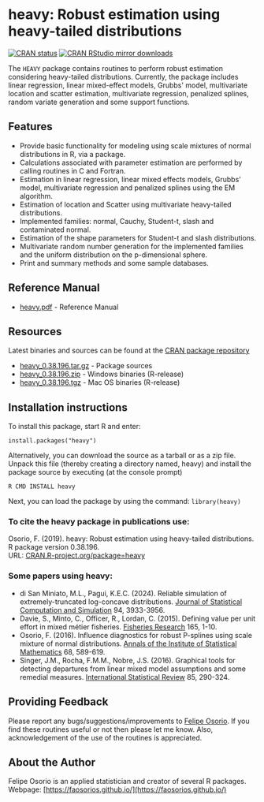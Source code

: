 # heavy: Robust estimation using heavy-tailed distributions

[![CRAN status](http://www.r-pkg.org/badges/version/heavy)](https://cran.r-project.org/package=heavy)
[![CRAN RStudio mirror downloads](http://cranlogs.r-pkg.org/badges/heavy)](https://cran.r-project.org/package=heavy)

The `HEAVY` package contains routines to perform robust estimation considering heavy-tailed distributions. Currently, the package includes linear regression, linear mixed-effect models, Grubbs' model, multivariate location and scatter estimation, multivariate regression, penalized splines, random variate generation and some support functions.

## Features
* Provide basic functionality for modeling using scale mixtures of normal distributions in R, via a package.
* Calculations associated with parameter estimation are performed by calling routines in C and Fortran.
* Estimation in linear regression, linear mixed effects models, Grubbs' model, multivariate regression and penalized splines using the EM algorithm.
* Estimation of location and Scatter using multivariate heavy-tailed distributions.
* Implemented families: normal, Cauchy, Student-t, slash and contaminated normal.
* Estimation of the shape parameters for Student-t and slash distributions.
* Multivariate random number generation for the implemented families and the uniform distribution on the p-dimensional sphere.
* Print and summary methods and some sample databases.

## Reference Manual
* [heavy.pdf](https://cran.r-project.org/web/packages/heavy/heavy.pdf) - Reference Manual

## Resources
Latest binaries and sources can be found at the [CRAN package repository](https://cran.r-project.org/package=heavy)
* [heavy_0.38.196.tar.gz](https://cran.r-project.org/src/contrib/heavy_0.38.196.tar.gz) - Package sources
* [heavy_0.38.196.zip](https://cran.r-project.org/bin/windows/contrib/4.0/heavy_0.38.196.zip) - Windows binaries (R-release)
* [heavy_0.38.196.tgz](https://cran.r-project.org/bin/macosx/contrib/4.0/heavy_0.38.196.tgz) - Mac OS binaries (R-release)

## Installation instructions

To install this package, start R and enter:
```
install.packages("heavy")
```

Alternatively, you can download the source as a tarball or as a zip file. Unpack this file (thereby creating a directory named, heavy) and install the package source by executing (at the console prompt)
```
R CMD INSTALL heavy
```

Next, you can load the package by using the command: `library(heavy)`

### To cite the heavy package in publications use:

Osorio, F. (2019). heavy: Robust estimation using heavy-tailed distributions. R package version 0.38.196.\
URL: [CRAN.R-project.org/package=heavy](https://CRAN.R-project.org/package=heavy)

### Some papers using heavy:
* di San Miniato, M.L., Pagui, K.E.C. (2024). Reliable simulation of extremely-truncated log-concave distributions. [Journal of Statistical Computation and Simulation](https://doi.org/10.1080/00949655.2024.2406954) 94, 3933-3956.
* Davie, S., Minto, C., Officer, R., Lordan, C. (2015). Defining value per unit effort in mixed métier fisheries. [Fisheries Research](https://doi.org/10.1016/j.fishres.2014.12.007) 165, 1-10.
* Osorio, F. (2016). Influence diagnostics for robust P-splines using scale mixture of normal distributions. [Annals of the Institute of Statistical Mathematics](https://doi.org/10.1007/s10463-015-0506-0) 68, 589-619.
* Singer, J.M., Rocha, F.M.M., Nobre, J.S. (2016). Graphical tools for detecting departures from linear mixed model assumptions and some remedial measures. [International Statistical Review](https://doi.org/10.1111/insr.12178) 85, 290-324.

## Providing Feedback

Please report any bugs/suggestions/improvements to [Felipe Osorio](https://faosorios.github.io/). If you find these routines useful or not then please let me know. Also, acknowledgement of the use of the routines is appreciated.

## About the Author

Felipe Osorio is an applied statistician and creator of several R packages. Webpage: [https://faosorios.github.io/](https://faosorios.github.io/)
